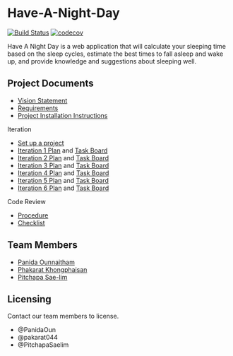 # Have-A-Night-Day

[![Build Status](https://travis-ci.com/PitchapaSaelim/Have-A-Night-Day.svg?branch=master)](https://travis-ci.com/PitchapaSaelim/Have-A-Night-Day) [![codecov](https://codecov.io/gh/PitchapaSaelim/Have-A-Night-Day/branch/master/graph/badge.svg?token=pejVrzwy4P)](https://codecov.io/gh/PitchapaSaelim/Have-A-Night-Day)
 
Have A Night Day is a web application that will calculate your sleeping time based on the sleep cycles, estimate the best times to fall asleep and wake up, and provide knowledge and suggestions about sleeping well.

## Project Documents

* [Vision Statement](https://github.com/PitchapaSaelim/Have-A-Night-Day/wiki/Vision-Statement)
* [Requirements](https://github.com/PitchapaSaelim/Have-A-Night-Day/wiki/Requirements)
* [Project Installation Instructions](INSTALL.md)

Iteration
* [Set up a project](https://github.com/PitchapaSaelim/Have-A-Night-Day/wiki/Set-up-a-project)
* [Iteration 1 Plan](https://github.com/PitchapaSaelim/Have-A-Night-Day/wiki/Iteration-1-Plan) and [Task Board](https://github.com/PitchapaSaelim/Have-A-Night-Day/projects/1)
* [Iteration 2 Plan](https://github.com/PitchapaSaelim/Have-A-Night-Day/wiki/Iteration-2-Plan) and [Task Board](https://github.com/PitchapaSaelim/Have-A-Night-Day/projects/2)
* [Iteration 3 Plan](https://github.com/PitchapaSaelim/Have-A-Night-Day/wiki/Iteration-3-Plan) and [Task Board](https://github.com/PitchapaSaelim/Have-A-Night-Day/projects/3)
* [Iteration 4 Plan](https://github.com/PitchapaSaelim/Have-A-Night-Day/wiki/Iteration-4-Plan) and [Task Board](https://github.com/PitchapaSaelim/Have-A-Night-Day/projects/4)
* [Iteration 5 Plan](https://github.com/PitchapaSaelim/Have-A-Night-Day/wiki/Iteration-5-Plan) and [Task Board](https://github.com/PitchapaSaelim/Have-A-Night-Day/projects/5)
* [Iteration 6 Plan](https://github.com/PitchapaSaelim/Have-A-Night-Day/wiki/Iteration-6-Plan) and [Task Board](https://github.com/PitchapaSaelim/Have-A-Night-Day/projects/6)

Code Review
* [Procedure](https://github.com/PitchapaSaelim/Have-A-Night-Day/wiki/Procedure)
* [Checklist](https://github.com/PitchapaSaelim/Have-A-Night-Day/wiki/Checklist)

## Team Members

* [Panida 	Ounnaitham](https://github.com/PanidaOun) 
* [Phakarat 	Khongphaisan](https://github.com/pakarat044)
* [Pitchapa 	Sae-lim](https://github.com/PitchapaSaelim)

## Licensing

Contact our team members to license.
* @PanidaOun
* @pakarat044 
* @PitchapaSaelim
